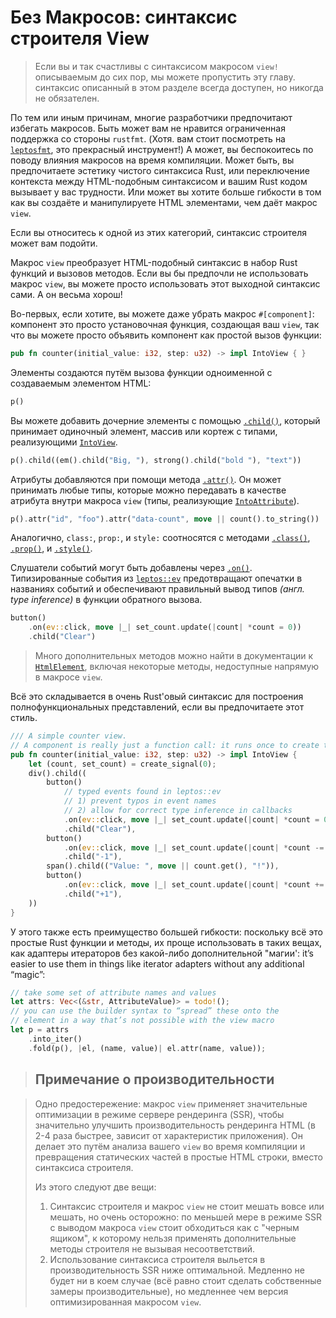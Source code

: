 # Без Макросов: синтаксис строителя View

> Если вы и так счастливы с синтаксисом макросом `view!` описываемым до сих пор, мы можете пропустить эту главу.
>  синтаксис описанный в этом разделе всегда доступен, но никогда не обязателен.

По тем или иным причинам, многие разработчики предпочитают избегать макросов. Быть может вам не нравится ограниченная
поддержка со стороны `rustfmt`. (Хотя. вам стоит посмотреть на [`leptosfmt`](https://github.com/bram209/leptosfmt), это прекрасный инструмент!)
А может, вы беспокоитесь по поводу влияния макросов на время компиляции. Может быть, вы предпочитаете эстетику 
чистого синтаксиса Rust, или переключение контекста между HTML-подобным синтаксисом и вашим Rust кодом вызывает у вас трудности.
Или может вы хотите больше гибкости в том как вы создаёте и манипулируете HTML элементами, чем даёт макрос `view`.

Если вы относитесь к одной из этих категорий, синтаксис строителя может вам подойти.

Макрос `view` преобразует HTML-подобный синтаксис в набор Rust функций и вызовов методов. Если вы бы предпочли
не использовать макрос `view`, вы можете просто использовать этот выходной синтаксис сами. А он весьма хорош!

Во-первых, если хотите, вы можете даже убрать макрос `#[component]`: компонент это просто установочная функция,
создающая ваш `view`, так что вы можете просто объявить компонент как простой вызов функции:

```rust
pub fn counter(initial_value: i32, step: u32) -> impl IntoView { }
```

Элементы создаются путём вызова функции одноименной с создаваемым элементом HTML:

```rust
p()
```

Вы можете добавить дочерние элементы с помощью [`.child()`](https://docs.rs/leptos/latest/leptos/struct.HtmlElement.html#method.child), который принимает одиночный элемент, массив 
или кортеж с типами, реализующими [`IntoView`](https://docs.rs/leptos/latest/leptos/trait.IntoView.html).

```rust
p().child((em().child("Big, "), strong().child("bold "), "text"))
```

Атрибуты добавляются при помощи метода [`.attr()`](https://docs.rs/leptos/latest/leptos/struct.HtmlElement.html#method.attr). Он может принимать любые типы, которые можно передавать в 
качестве атрибута внутри макроса `view` (типы, реализующие [`IntoAttribute`](https://docs.rs/leptos/latest/leptos/trait.IntoAttribute.html)).

```rust
p().attr("id", "foo").attr("data-count", move || count().to_string())
```

Аналогично, `class:`, `prop:`, и `style:` соотносятся с методами [`.class()`](https://docs.rs/leptos/latest/leptos/struct.HtmlElement.html#method.class), [`.prop()`](https://docs.rs/leptos/latest/leptos/struct.HtmlElement.html#method.prop), и [`.style()`](https://docs.rs/leptos/latest/leptos/struct.HtmlElement.html#method.style).

Слушатели событий могут быть добавлены через [`.on()`](https://docs.rs/leptos/latest/leptos/struct.HtmlElement.html#method.on). Типизированные события из [`leptos::ev`](https://docs.rs/leptos/latest/leptos/ev/index.html) предотвращают опечатки
в названиях событий и обеспечивают правильный вывод типов _(англ. type inference)_ в функции обратного вызова.

```rust
button()
    .on(ev::click, move |_| set_count.update(|count| *count = 0))
    .child("Clear")
```

> Много дополнительных методов можно найти в документации к [`HtmlElement`](https://docs.rs/leptos/latest/leptos/struct.HtmlElement.html#method.child),
> включая некоторые методы, недоступные напрямую в макросе `view`.

Всё это складывается в очень Rust'овый синтаксис для построения полнофункциональных представлений, если вы предпочитаете этот стиль.

```rust
/// A simple counter view.
// A component is really just a function call: it runs once to create the DOM and reactive system
pub fn counter(initial_value: i32, step: u32) -> impl IntoView {
    let (count, set_count) = create_signal(0);
    div().child((
        button()
            // typed events found in leptos::ev
            // 1) prevent typos in event names
            // 2) allow for correct type inference in callbacks
            .on(ev::click, move |_| set_count.update(|count| *count = 0))
            .child("Clear"),
        button()
            .on(ev::click, move |_| set_count.update(|count| *count -= 1))
            .child("-1"),
        span().child(("Value: ", move || count.get(), "!")),
        button()
            .on(ev::click, move |_| set_count.update(|count| *count += 1))
            .child("+1"),
    ))
}
```

У этого также есть преимущество большей гибкости: поскольку всё это простые Rust функции и методы, 
их проще использовать в таких вещах, как адаптеры итераторов без какой-либо дополнительной "магии':
 it’s easier to use them in things like iterator adapters without any additional “magic”:

```rust
// take some set of attribute names and values
let attrs: Vec<(&str, AttributeValue)> = todo!();
// you can use the builder syntax to “spread” these onto the
// element in a way that’s not possible with the view macro
let p = attrs
    .into_iter()
    .fold(p(), |el, (name, value)| el.attr(name, value));

```

> ## Примечание о производительности

>
> Одно предостережение: макрос `view` применяет значительные оптимизации в режиме сервере рендеринга (SSR), чтобы
> значительно улучшить производительность рендеринга HTML (в 2-4 раза быстрее, зависит от характеристик приложения).
> Он делает это путём анализа вашего `view` во время компиляции и превращения статических частей в простые HTML строки,
> вместо синтаксиса строителя.
>
> Из этого следуют две вещи:
>
> 1. Синтаксис строителя и макрос `view` не стоит мешать вовсе или мешать, но очень осторожно: по меньшей мере в режиме SSR
> c выводом макроса `view` стоит обходиться как с "черным ящиком", к которому нельзя применять дополнительные методы строителя 
> не вызывая несоответствий.
> 2. Использование синтаксиса строителя выльется в производительность SSR ниже оптимальной. 
> Медленно не будет ни в коем случае (всё равно стоит сделать собственные замеры производительные), но медленнее
> чем версия оптимизированная макросом `view`.
